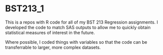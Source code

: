 # BST213_1

This is a repos with R code for all of my BST 213 Regression assignments. I developed the code to match SAS outputs to allow me to quickly obtain statistical measures of interest in the future.

Where possible, I coded things with variables so that the code can be transferrable to larger, more complex datasets.
